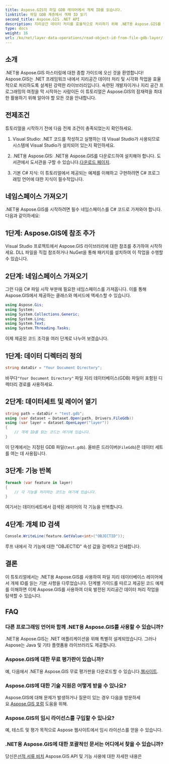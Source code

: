 ```yaml
---
title: Aspose.GIS의 파일 GDB 레이어에서 개체 ID를 읽습니다.
linktitle: 파일 GDB 계층에서 객체 ID 읽기
second_title: Aspose.GIS .NET API
description: 지리공간 데이터 처리를 효율적으로 처리하기 위해 .NET용 Aspose.GIS를 활용하는 방법을 알아보세요. 포괄적인 튜토리얼과 전문가의 안내가 제공됩니다.
type: docs
weight: 16
url: /ko/net/layer-data-operations/read-object-id-from-file-gdb-layer/
---
```

## 소개
.NET용 Aspose.GIS 마스터링에 대한 종합 가이드에 오신 것을 환영합니다! Aspose.GIS는 .NET 프레임워크 내에서 지리공간 데이터 처리 및 시각화 작업을 효율적으로 처리하도록 설계된 강력한 라이브러리입니다. 숙련된 개발자이거나 지리 공간 프로그래밍의 여정을 막 시작하는 사람이든 이 튜토리얼은 Aspose.GIS의 잠재력을 최대한 활용하기 위해 알아야 할 모든 것을 안내합니다.
## 전제조건
튜토리얼을 시작하기 전에 다음 전제 조건이 충족되었는지 확인하세요.
1. Visual Studio: .NET 코드를 작성하고 실행하는 데 Visual Studio가 사용되므로 시스템에 Visual Studio가 설치되어 있는지 확인하세요.
   
2.  .NET용 Aspose.GIS: .NET용 Aspose.GIS를 다운로드하여 설치해야 합니다. 도서관에서 도서관을 구할 수 있습니다.[다운로드 페이지](https://releases.aspose.com/gis/net/).
3. 기본 C# 지식: 이 튜토리얼에서 제공되는 예제를 이해하고 구현하려면 C# 프로그래밍 언어에 대한 지식이 필수적입니다.

## 네임스페이스 가져오기
.NET용 Aspose.GIS를 시작하려면 필수 네임스페이스를 C# 코드로 가져와야 합니다. 다음과 같이하세요:
## 1단계: Aspose.GIS에 참조 추가
Visual Studio 프로젝트에서 Aspose.GIS 라이브러리에 대한 참조를 추가하여 시작하세요. DLL 파일을 직접 참조하거나 NuGet을 통해 패키지를 설치하여 이 작업을 수행할 수 있습니다.
## 2단계: 네임스페이스 가져오기
그런 다음 C# 파일 시작 부분에 필요한 네임스페이스를 가져옵니다. 이를 통해 Aspose.GIS에서 제공하는 클래스와 메서드에 액세스할 수 있습니다.
```csharp
using Aspose.Gis;
using System;
using System.Collections.Generic;
using System.Linq;
using System.Text;
using System.Threading.Tasks;
```

이제 제공된 코드 조각을 여러 단계로 나누어 보겠습니다.
## 1단계: 데이터 디렉터리 정의
```csharp
string dataDir = "Your Document Directory";
```
 바꾸다`"Your Document Directory"` 파일 지리 데이터베이스(GDB) 파일이 포함된 디렉터리 경로를 사용하세요.
## 2단계: 데이터세트 및 레이어 열기
```csharp
string path = dataDir + "test.gdb";
using (var dataset = Dataset.Open(path, Drivers.FileGdb))
using (var layer = dataset.OpenLayer("layer"))
{
    // 객체 ID를 읽는 코드는 여기에 있습니다.
}
```
이 단계에서는 지정된 GDB 파일(`test.gdb`). 올바른 드라이버(`FileGdb`)은 데이터 세트를 여는 데 사용됩니다.
## 3단계: 기능 반복
```csharp
foreach (var feature in layer)
{
    // 각 기능을 처리하는 코드는 여기에 있습니다.
}
```
여기서는 데이터세트에서 검색된 레이어의 각 기능을 반복합니다.
## 4단계: 개체 ID 검색
```csharp
Console.WriteLine(feature.GetValue<int>("OBJECTID"));
```
루프 내에서 각 기능에 대한 "OBJECTID" 속성 값을 검색하고 인쇄합니다.

## 결론
이 튜토리얼에서는 .NET용 Aspose.GIS를 사용하여 파일 지리 데이터베이스 레이어에서 개체 ID를 읽는 기본 사항을 다루었습니다. 단계별 가이드를 따르고 제공된 코드 예제를 이해하면 이제 Aspose.GIS를 사용하여 더욱 발전된 지리공간 데이터 처리 작업을 탐색할 수 있습니다.
## FAQ
### 다른 프로그래밍 언어와 함께 .NET용 Aspose.GIS를 사용할 수 있습니까?
.NET용 Aspose.GIS는 .NET 애플리케이션을 위해 특별히 설계되었습니다. 그러나 Aspose는 Java 및 기타 플랫폼용 라이브러리도 제공합니다.
### Aspose.GIS에 대한 무료 평가판이 있습니까?
예, 다음에서 .NET용 Aspose.GIS 무료 평가판을 다운로드할 수 있습니다.[웹사이트](https://releases.aspose.com/gis/net/).
### Aspose.GIS에 대한 기술 지원은 어떻게 받을 수 있나요?
Aspose.GIS에 대해 문제가 발생하거나 질문이 있는 경우 다음을 방문하세요.[Aspose.GIS 포럼](https://forum.aspose.com/c/gis/33) 도움을 위해.
### Aspose.GIS의 임시 라이선스를 구입할 수 있나요?
예, 테스트 및 평가 목적으로 Aspose 웹사이트에서 임시 라이선스를 얻을 수 있습니다.
### .NET용 Aspose.GIS에 대한 포괄적인 문서는 어디에서 찾을 수 있습니까?
 당신은[선적 서류 비치](https://reference.aspose.com/gis/net/) Aspose.GIS API 및 기능 사용에 대한 자세한 내용은